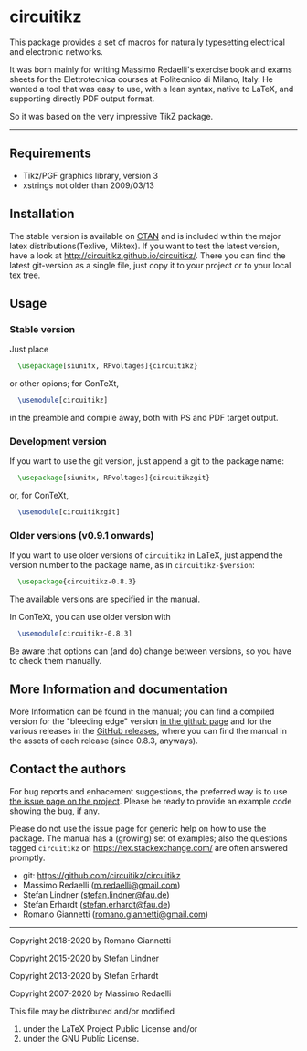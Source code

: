 
circuitikz
==========

This package provides a set of macros for naturally typesetting electrical and electronic networks.

It was born mainly for writing Massimo Redaelli's exercise book and exams sheets for the Elettrotecnica courses at Politecnico di Milano, Italy. He wanted a tool that was easy to use, with a lean syntax, native to LaTeX, and supporting directly PDF output format.

So it was based on the very impressive TikZ package.

--------------

## Requirements
* Tikz/PGF graphics library, version 3
* xstrings not older than 2009/03/13

## Installation
The stable version is available on [CTAN](https://ctan.org/pkg/circuitikz?lang=en) and is included within the major latex distributions(Texlive, Miktex). If you want to test the latest version, have a look at http://circuitikz.github.io/circuitikz/. There you can find the latest git-version as a single file, just copy it to your project or to your local tex tree.

## Usage
### Stable version
Just place
```latex
  \usepackage[siunitx, RPvoltages]{circuitikz}
```
or other opions; for ConTeXt,
```latex
  \usemodule[circuitikz]
```
in the preamble and compile away, both with PS and PDF target output.

### Development version

If you want to use the git version, just append a git to the package name:
```latex
  \usepackage[siunitx, RPvoltages]{circuitikzgit}
```
or, for ConTeXt,
```latex
  \usemodule[circuitikzgit]
```

### Older versions (v0.9.1 onwards)

If you want to use older versions of `circuitikz` in LaTeX, just append the version number to the package name, as in `circuitikz-$version`:
```latex
  \usepackage{circuitikz-0.8.3}
```
The available versions are  specified in the manual.

In ConTeXt, you can use older version with
```latex
  \usemodule[circuitikz-0.8.3]
```

Be aware that options can (and do) change between versions, so you have to check them manually.

## More Information and documentation
More Information can be found in the manual; you can find a compiled version for the "bleeding edge" version
[in the github page](http://circuitikz.github.io/circuitikz/circuitikzmanualgit.pdf) and for the various releases in the [GitHub releases](https://github.com/circuitikz/circuitikz/releases), where you can find the manual in the assets of each release (since 0.8.3, anyways).

## Contact the authors

For bug reports and enhacement suggestions, the preferred way is to use [the issue page on the project](https://github.com/circuitikz/circuitikz/issues). Please be ready to provide an example code showing the bug, if any.

Please do not use the issue page for generic help on how to use the package.
The manual has a (growing) set of examples;
also the questions tagged `circuitikz` on  https://tex.stackexchange.com/ are often answered promptly.

* git: https://github.com/circuitikz/circuitikz
* Massimo Redaelli (m.redaelli@gmail.com)
* Stefan Lindner (stefan.lindner@fau.de)
* Stefan Erhardt (stefan.erhardt@fau.de)
* Romano Giannetti (romano.giannetti@gmail.com)

-------------
Copyright 2018-2020 by Romano Giannetti

Copyright 2015-2020 by Stefan Lindner

Copyright 2013-2020 by Stefan Erhardt

Copyright 2007-2020 by Massimo Redaelli

This file may be distributed and/or modified

1. under the LaTeX Project Public License and/or
2. under the GNU Public License.

